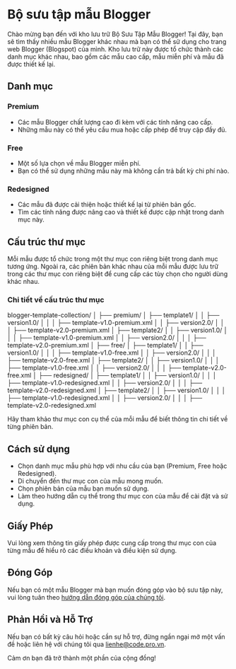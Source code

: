 # Bộ sưu tập mẫu Blogger

Chào mừng bạn đến với kho lưu trữ Bộ Sưu Tập Mẫu Blogger! Tại đây, bạn sẽ tìm thấy nhiều mẫu Blogger khác nhau mà bạn có thể sử dụng cho trang web Blogger (Blogspot) của mình. Kho lưu trữ này được tổ chức thành các danh mục khác nhau, bao gồm các mẫu cao cấp, mẫu miễn phí và mẫu đã được thiết kế lại.

## Danh mục

### Premium

-   Các mẫu Blogger chất lượng cao đi kèm với các tính năng cao cấp.
-   Những mẫu này có thể yêu cầu mua hoặc cấp phép để truy cập đầy đủ.

### Free

-   Một số lựa chọn về mẫu Blogger miễn phí.
-   Bạn có thể sử dụng những mẫu này mà không cần trả bất kỳ chi phí nào.

### Redesigned

-   Các mẫu đã được cải thiện hoặc thiết kế lại từ phiên bản gốc.
-   Tìm các tính năng được nâng cao và thiết kế được cập nhật trong danh mục này.

## Cấu trúc thư mục

Mỗi mẫu được tổ chức trong một thư mục con riêng biệt trong danh mục tương ứng. Ngoài ra, các phiên bản khác nhau của mỗi mẫu được lưu trữ trong các thư mục con riêng biệt để cung cấp các tùy chọn cho người dùng khác nhau.

### Chi tiết về cấu trúc thư mục

blogger-template-collection/
│
├── premium/
│ ├── template1/
│ │ ├── version1.0/
│ │ │ ├── template-v1.0-premium.xml
│ │ ├── version2.0/
│ │ │ ├── template-v2.0-premium.xml
│ ├── template2/
│ │ ├── version1.0/
│ │ │ ├── template-v1.0-premium.xml
│ │ ├── version2.0/
│ │ │ ├── template-v2.0-premium.xml
│
├── free/
│ ├── template1/
│ │ ├── version1.0/
│ │ │ ├── template-v1.0-free.xml
│ │ ├── version2.0/
│ │ │ ├── template-v2.0-free.xml
│ ├── template2/
│ │ ├── version1.0/
│ │ │ ├── template-v1.0-free.xml
│ │ ├── version2.0/
│ │ │ ├── template-v2.0-free.xml
│
├── redesigned/
│ ├── template1/
│ │ ├── version1.0/
│ │ │ ├── template-v1.0-redesigned.xml
│ │ ├── version2.0/
│ │ │ ├── template-v2.0-redesigned.xml
│ ├── template2/
│ │ ├── version1.0/
│ │ │ ├── template-v1.0-redesigned.xml
│ │ ├── version2.0/
│ │ │ ├── template-v2.0-redesigned.xml

Hãy tham khảo thư mục con cụ thể của mỗi mẫu để biết thông tin chi tiết về từng phiên bản.

## Cách sử dụng

-   Chọn danh mục mẫu phù hợp với nhu cầu của bạn (Premium, Free hoặc Redesigned).
-   Di chuyển đến thư mục con của mẫu mong muốn.
-   Chọn phiên bản của mẫu bạn muốn sử dụng.
-   Làm theo hướng dẫn cụ thể trong thư mục con của mẫu để cài đặt và sử dụng.

## Giấy Phép

Vui lòng xem thông tin giấy phép được cung cấp trong thư mục con của từng mẫu để hiểu rõ các điều khoản và điều kiện sử dụng.

## Đóng Góp

Nếu bạn có một mẫu Blogger mà bạn muốn đóng góp vào bộ sưu tập này, vui lòng tuân theo [hướng dẫn đóng góp của chúng tôi](CONTRIBUTING.md).

## Phản Hồi và Hỗ Trợ

Nếu bạn có bất kỳ câu hỏi hoặc cần sự hỗ trợ, đừng ngần ngại mở một vấn đề hoặc liên hệ với chúng tôi qua [lienhe@code.pro.vn](mailto:lienhe@code.pro.vn).

Cảm ơn bạn đã trở thành một phần của cộng đồng!
